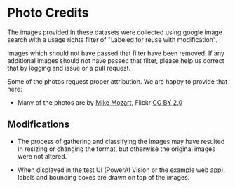 # Photo Credits

The images provided in these datasets were collected using
google image search with a usage rights filter of
"Labeled for reuse with modification".

Images which should not have passed that filter have been removed.
If any additional images should not have passed that filter, please
help us correct that by logging and issue or a pull request.

Some of the photos request proper attribution. We are happy
to provide that here:

* Many of the photos are by [Mike Mozart](https://www.flickr.com/photos/jeepersmedia/14287454177/), Flickr [CC BY 2.0](https://creativecommons.org/licenses/by/2.0/)

## Modifications

* The process of gathering and classifying the images may have resulted in resizing or changing the format, but otherwise the original images were not altered.

* When displayed in the test UI (PowerAI Vision or the example web app), labels and bounding boxes are drawn on top of the images.